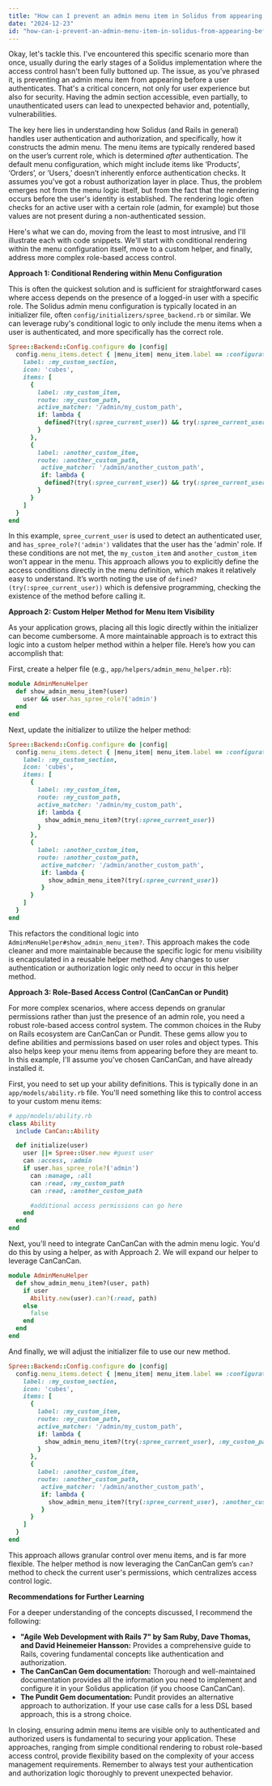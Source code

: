 ```yaml
---
title: "How can I prevent an admin menu item in Solidus from appearing before a user logs in?"
date: "2024-12-23"
id: "how-can-i-prevent-an-admin-menu-item-in-solidus-from-appearing-before-a-user-logs-in"
---
```


Okay, let's tackle this. I've encountered this specific scenario more than once, usually during the early stages of a Solidus implementation where the access control hasn't been fully buttoned up. The issue, as you’ve phrased it, is preventing an admin menu item from appearing before a user authenticates. That's a critical concern, not only for user experience but also for security. Having the admin section accessible, even partially, to unauthenticated users can lead to unexpected behavior and, potentially, vulnerabilities.

The key here lies in understanding how Solidus (and Rails in general) handles user authentication and authorization, and specifically, how it constructs the admin menu. The menu items are typically rendered based on the user’s current role, which is determined *after* authentication. The default menu configuration, which might include items like ‘Products’, ‘Orders’, or ‘Users,’ doesn’t inherently enforce authentication checks. It assumes you've got a robust authorization layer in place. Thus, the problem emerges not from the menu logic itself, but from the fact that the rendering occurs before the user's identity is established. The rendering logic often checks for an active user with a certain role (admin, for example) but those values are not present during a non-authenticated session.

Here's what we can do, moving from the least to most intrusive, and I'll illustrate each with code snippets. We'll start with conditional rendering within the menu configuration itself, move to a custom helper, and finally, address more complex role-based access control.

**Approach 1: Conditional Rendering within Menu Configuration**

This is often the quickest solution and is sufficient for straightforward cases where access depends on the presence of a logged-in user with a specific role. The Solidus admin menu configuration is typically located in an initializer file, often `config/initializers/spree_backend.rb` or similar. We can leverage ruby's conditional logic to only include the menu items when a user is authenticated, and more specifically has the correct role.

```ruby
Spree::Backend::Config.configure do |config|
  config.menu_items.detect { |menu_item| menu_item.label == :configuration }&.sections << {
    label: :my_custom_section,
    icon: 'cubes',
    items: [
      {
        label: :my_custom_item,
        route: :my_custom_path,
        active_matcher: '/admin/my_custom_path',
        if: lambda {
          defined?(try(:spree_current_user)) && try(:spree_current_user)&.has_spree_role?('admin')
        }
      },
      {
        label: :another_custom_item,
        route: :another_custom_path,
         active_matcher: '/admin/another_custom_path',
         if: lambda {
          defined?(try(:spree_current_user)) && try(:spree_current_user)&.has_spree_role?('admin')
        }
      }
    ]
  }
end
```

In this example, `spree_current_user` is used to detect an authenticated user, and `has_spree_role?('admin')` validates that the user has the 'admin' role. If these conditions are not met, the `my_custom_item` and `another_custom_item` won't appear in the menu. This approach allows you to explicitly define the access conditions directly in the menu definition, which makes it relatively easy to understand. It’s worth noting the use of `defined?(try(:spree_current_user))` which is defensive programming, checking the existence of the method before calling it.

**Approach 2: Custom Helper Method for Menu Item Visibility**

As your application grows, placing all this logic directly within the initializer can become cumbersome. A more maintainable approach is to extract this logic into a custom helper method within a helper file. Here’s how you can accomplish that:

First, create a helper file (e.g., `app/helpers/admin_menu_helper.rb`):

```ruby
module AdminMenuHelper
  def show_admin_menu_item?(user)
    user && user.has_spree_role?('admin')
  end
end
```

Next, update the initializer to utilize the helper method:

```ruby
Spree::Backend::Config.configure do |config|
  config.menu_items.detect { |menu_item| menu_item.label == :configuration }&.sections << {
    label: :my_custom_section,
    icon: 'cubes',
    items: [
      {
        label: :my_custom_item,
        route: :my_custom_path,
        active_matcher: '/admin/my_custom_path',
        if: lambda {
          show_admin_menu_item?(try(:spree_current_user))
        }
      },
      {
        label: :another_custom_item,
        route: :another_custom_path,
         active_matcher: '/admin/another_custom_path',
         if: lambda {
           show_admin_menu_item?(try(:spree_current_user))
         }
      }
    ]
  }
end

```

This refactors the conditional logic into `AdminMenuHelper#show_admin_menu_item?`. This approach makes the code cleaner and more maintainable because the specific logic for menu visibility is encapsulated in a reusable helper method. Any changes to user authentication or authorization logic only need to occur in this helper method.

**Approach 3: Role-Based Access Control (CanCanCan or Pundit)**

For more complex scenarios, where access depends on granular permissions rather than just the presence of an admin role, you need a robust role-based access control system. The common choices in the Ruby on Rails ecosystem are CanCanCan or Pundit. These gems allow you to define abilities and permissions based on user roles and object types. This also helps keep your menu items from appearing before they are meant to. In this example, I'll assume you've chosen CanCanCan, and have already installed it.

First, you need to set up your ability definitions. This is typically done in an `app/models/ability.rb` file. You'll need something like this to control access to your custom menu items:

```ruby
# app/models/ability.rb
class Ability
  include CanCan::Ability

  def initialize(user)
    user ||= Spree::User.new #guest user
    can :access, :admin
    if user.has_spree_role?('admin')
      can :manage, :all
      can :read, :my_custom_path
      can :read, :another_custom_path

      #additional access permissions can go here
    end
  end
end
```

Next, you'll need to integrate CanCanCan with the admin menu logic. You'd do this by using a helper, as with Approach 2.  We will expand our helper to leverage CanCanCan.

```ruby
module AdminMenuHelper
  def show_admin_menu_item?(user, path)
    if user
      Ability.new(user).can?(:read, path)
    else
      false
    end
  end
end
```

And finally, we will adjust the initializer file to use our new method.

```ruby
Spree::Backend::Config.configure do |config|
  config.menu_items.detect { |menu_item| menu_item.label == :configuration }&.sections << {
    label: :my_custom_section,
    icon: 'cubes',
    items: [
      {
        label: :my_custom_item,
        route: :my_custom_path,
        active_matcher: '/admin/my_custom_path',
        if: lambda {
          show_admin_menu_item?(try(:spree_current_user), :my_custom_path)
        }
      },
      {
        label: :another_custom_item,
        route: :another_custom_path,
         active_matcher: '/admin/another_custom_path',
         if: lambda {
           show_admin_menu_item?(try(:spree_current_user), :another_custom_path)
         }
      }
    ]
  }
end
```
This approach allows granular control over menu items, and is far more flexible. The helper method is now leveraging the CanCanCan gem’s `can?` method to check the current user's permissions, which centralizes access control logic.

**Recommendations for Further Learning**

For a deeper understanding of the concepts discussed, I recommend the following:

*   **"Agile Web Development with Rails 7" by Sam Ruby, Dave Thomas, and David Heinemeier Hansson:** Provides a comprehensive guide to Rails, covering fundamental concepts like authentication and authorization.
*   **The CanCanCan Gem documentation:** Thorough and well-maintained documentation provides all the information you need to implement and configure it in your Solidus application (if you choose CanCanCan).
*   **The Pundit Gem documentation:** Pundit provides an alternative approach to authorization. If your use case calls for a less DSL based approach, this is a strong choice.

In closing, ensuring admin menu items are visible only to authenticated and authorized users is fundamental to securing your application. These approaches, ranging from simple conditional rendering to robust role-based access control, provide flexibility based on the complexity of your access management requirements. Remember to always test your authentication and authorization logic thoroughly to prevent unexpected behavior.
